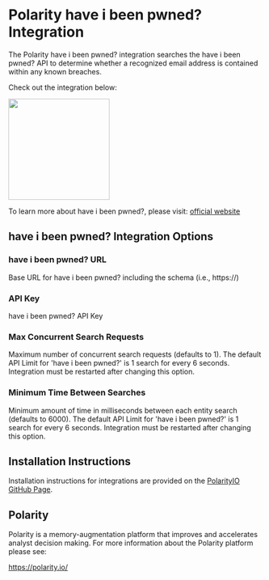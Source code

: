 # Polarity have i been pwned? Integration

The Polarity have i been pwned? integration searches the have i been pwned? API to determine whether a recognized email address is contained within any known breaches.

Check out the integration below:

<img width="200" src="https://user-images.githubusercontent.com/22529325/62340636-3a7b9e80-b4ae-11e9-9aab-f727aef9964a.png">

To learn more about have i been pwned?, please visit: [official website](https://haveibeenpwned.com)


## have i been pwned? Integration Options

### have i been pwned? URL
Base URL for have i been pwned? including the schema (i.e., https://)

### API Key
have i been pwned? API Key

### Max Concurrent Search Requests
Maximum number of concurrent search requests (defaults to 1).
The default API Limit for 'have i been pwned?' is 1 search for every 6 seconds.
Integration must be restarted after changing this option.

### Minimum Time Between Searches
Minimum amount of time in milliseconds between each entity search (defaults to 6000).
The default API Limit for 'have i been pwned?' is 1 search for every 6 seconds.
Integration must be restarted after changing this option.


## Installation Instructions

Installation instructions for integrations are provided on the [PolarityIO GitHub Page](https://polarityio.github.io/).

## Polarity

Polarity is a memory-augmentation platform that improves and accelerates analyst decision making.  For more information about the Polarity platform please see:

https://polarity.io/
